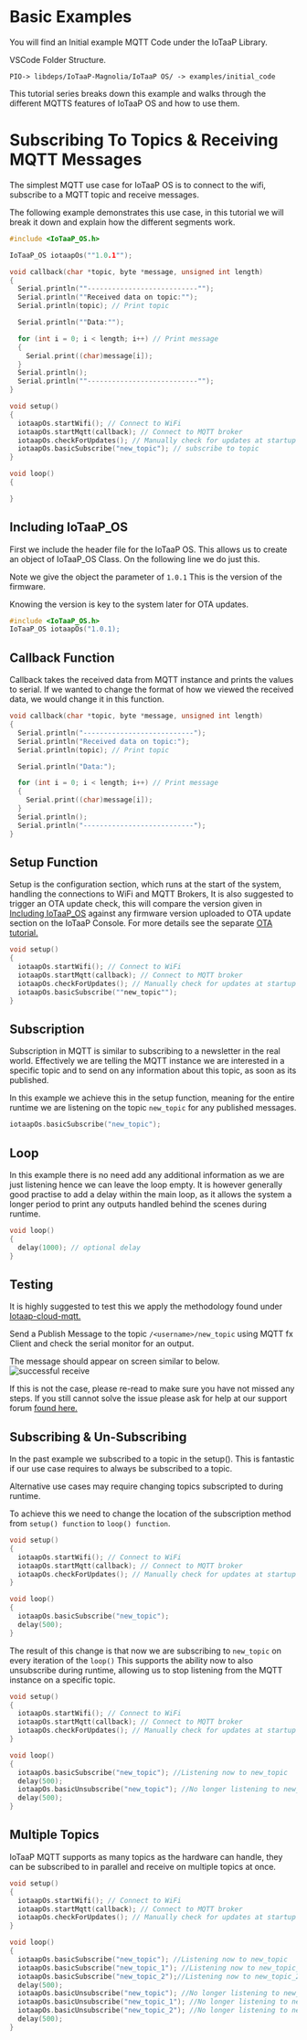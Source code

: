 # Basic Examples

You will find an Initial example MQTT Code under the IoTaaP Library.

VSCode Folder Structure.

`PIO-> libdeps/IoTaaP-Magnolia/IoTaaP OS/ -> examples/initial_code `

This tutorial series breaks down this example and walks through the different MQTTS features of IoTaaP OS and how to use them.

# Subscribing To Topics & Receiving MQTT Messages

The simplest MQTT use case for IoTaaP OS is to connect to the wifi, subscribe to a MQTT topic and receive messages. 

The following example demonstrates this use case, in this tutorial we will break it down and explain how the different segments work.

```cpp
#include <IoTaaP_OS.h>

IoTaaP_OS iotaapOs(""1.0.1"");

void callback(char *topic, byte *message, unsigned int length)
{
  Serial.println(""---------------------------"");
  Serial.println(""Received data on topic:"");
  Serial.println(topic); // Print topic

  Serial.println(""Data:"");

  for (int i = 0; i < length; i++) // Print message
  {
    Serial.print((char)message[i]);
  }
  Serial.println();
  Serial.println(""---------------------------"");
}

void setup()
{
  iotaapOs.startWifi(); // Connect to WiFi
  iotaapOs.startMqtt(callback); // Connect to MQTT broker
  iotaapOs.checkForUpdates(); // Manually check for updates at startup
  iotaapOs.basicSubscribe("new_topic"); // subscribe to topic
}

void loop()
{

}
```
## Including IoTaaP_OS <span id="IoTaaP_OS"></span>
First we include the header file for the IoTaaP OS. This allows us to create an object of IoTaaP_OS Class. On the following line we do just this.

Note we give the object the parameter of `1.0.1` This is the version of the firmware. 

Knowing the version is key to the system later for OTA updates.

```cpp
#include <IoTaaP_OS.h>
IoTaaP_OS iotaapOs("1.0.1);
```
## Callback Function
Callback takes the received data from MQTT instance and prints the values to serial.
If we wanted to change the format of how we viewed the received data, we would change it in this function.

```cpp
void callback(char *topic, byte *message, unsigned int length)
{
  Serial.println("---------------------------");
  Serial.println("Received data on topic:");
  Serial.println(topic); // Print topic

  Serial.println("Data:");

  for (int i = 0; i < length; i++) // Print message
  {
    Serial.print((char)message[i]);
  }
  Serial.println();
  Serial.println("---------------------------");
}
```

## Setup Function
Setup is the configuration section, which runs at the start of the system, handling the connections to WiFi and MQTT Brokers, It is also suggested to trigger an OTA update check, this will compare the version given in [Including IoTaaP_OS](#IoTaaP_OS) against any firmware version uploaded to OTA update section on the IoTaaP Console. For more details see the separate [OTA tutorial.](https://docs.iotaap.io/docs-tutorials/iotaap-cloud-ota/)

```cpp
void setup()
{
  iotaapOs.startWifi(); // Connect to WiFi
  iotaapOs.startMqtt(callback); // Connect to MQTT broker
  iotaapOs.checkForUpdates(); // Manually check for updates at startup
  iotaapOs.basicSubscribe(""new_topic"");
}
```

## Subscription
Subscription in MQTT is similar to subscribing to a newsletter in the real world. Effectively we are telling the MQTT instance we are interested in a specific topic and to send on any information about this topic, as soon as its published.

In this example we achieve this in the setup function, meaning for the entire runtime we are listening on the topic `new_topic` for any published messages.

```cpp
iotaapOs.basicSubscribe("new_topic");
```

## Loop
In this example there is no need add any additional information as we are just listening hence we can leave the loop empty. It is however generally good practise to add a delay within the main loop, as it allows the system a longer period to print any outputs handled behind the scenes during runtime.

```cpp
void loop()
{
  delay(1000); // optional delay
}
```

## Testing
It is highly suggested to test this we apply the methodology found under [Iotaap-cloud-mqtt.](https://docs.iotaap.io/docs-tutorials/iotaap-cloud-mqtt/#testing-with-mqttfx) 

Send a Publish Message to the topic `/<username>/new_topic` using MQTT fx Client and check the serial monitor for an output.

The message should appear on screen similar to below.
![successful receive](images/Successful_receive.png)


If this is not the case, please re-read to make sure you have not missed any steps. If you still cannot solve the issue please ask for help at our support forum [found here.](https://community.iotaap.io/c/support/6)


## Subscribing & Un-Subscribing

In the past example we subscribed to a topic in the setup(). This is fantastic if our use case requires to always be subscribed to a topic.

Alternative use cases may require changing topics subscripted to during runtime.

To achieve this we need to change the location of the subscription method from `setup() function`  to  `loop() function`.

```cpp
void setup()
{
  iotaapOs.startWifi(); // Connect to WiFi
  iotaapOs.startMqtt(callback); // Connect to MQTT broker
  iotaapOs.checkForUpdates(); // Manually check for updates at startup
}

void loop()
{
  iotaapOs.basicSubscribe("new_topic");
  delay(500);
}
```
The result of this change is that now we are subscribing to `new_topic` on every iteration of the `loop()`
This supports the ability now to also unsubscribe during runtime, allowing us to stop listening from the MQTT instance on a specific topic.

```cpp
void setup()
{
  iotaapOs.startWifi(); // Connect to WiFi
  iotaapOs.startMqtt(callback); // Connect to MQTT broker
  iotaapOs.checkForUpdates(); // Manually check for updates at startup
}

void loop()
{
  iotaapOs.basicSubscribe("new_topic"); //Listening now to new_topic
  delay(500);
  iotaapOs.basicUnsubscribe("new_topic"); //No longer listening to new_topic
  delay(500);
}
```

## Multiple Topics

IoTaaP MQTT supports as many topics as the hardware can handle, they can be subscribed to in parallel and receive on multiple topics at once.

```cpp
void setup()
{
  iotaapOs.startWifi(); // Connect to WiFi
  iotaapOs.startMqtt(callback); // Connect to MQTT broker
  iotaapOs.checkForUpdates(); // Manually check for updates at startup
}

void loop()
{
  iotaapOs.basicSubscribe("new_topic"); //Listening now to new_topic
  iotaapOs.basicSubscribe("new_topic_1"); //Listening now to new_topic_1
  iotaapOs.basicSubscribe("new_topic_2");//Listening now to new_topic_2
  delay(500);
  iotaapOs.basicUnsubscribe("new_topic"); //No longer listening to new_topic
  iotaapOs.basicUnsubscribe("new_topic_1"); //No longer listening to new_topic_1
  iotaapOs.basicUnsubscribe("new_topic_2"); //No longer listening to new_topic_2
  delay(500);
}
```
